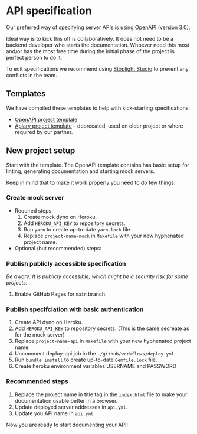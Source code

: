 # API specification

Our preferred way of specifying server APIs is using [OpenAPI (version 3.0)](https://swagger.io/specification/).

Ideal way is to kick this off is collaboratively.
It does not need to be a backend developer who starts the documentation.
Whoever need this most and/or has the most free time during the initial phase of the project is perfect person to do it.

To edit specifications we recommend using [Stoplight Studio](https://stoplight.io/studio/) to prevent any conflicts in the team.

## Templates

We have compiled these templates to help with kick-starting specifications:

- [OpenAPI project template](https://github.com/futuredapp/OpenAPI-Project-Template)
- [Apiary project template](https://github.com/futuredapp/apiary-project-template) – deprecated, used on older project or where required by our partner.

## New project setup

Start with the template.
The OpenAPI template contains has basic setup for linting, generating documentation and starting mock servers.

Keep in mind that to make it work properly you need to do few things:

### Create mock server
- Required steps:
  1. Create mock dyno on Heroku.
  2. Add `HEROKU_API_KEY` to repository secrets.
  3. Run `yarn` to create up-to-date `yarn.lock` file.
  4. Replace `project-name-mock` in `Makefile` with your new hyphenated project name.
- Optional (but recommended) steps:

### Publish publicly accessible specification

_Be aware: It is publicly accessible, which might be a security risk for some projects._
  1. Enable GitHub Pages for `main` branch.

### Publish specifciation with basic authentication
  1. Create API dyno on Heroku.
  2. Add `HEROKU_API_KEY` to repository secrets. (This is the same secreate as for the mock server)
  3. Replace `project-name-api` in `Makefile` with your new hyphenated project name.
  4. Uncomment deploy-api job in the `./github/workflows/deploy.yml`
  5. Run `bundle install` to create up-to-date `Gemfile.lock` file.
  6. Create heroku environment variables USERNAME and PASSWORD

### Recommended steps
  1. Replace the project name in title tag in the `index.html` file to make your documentation usable better in a browser.
  2. Update deployed server addresses in `api.yml`.
  3. Update you API name in `api.yml`.


Now you are ready to start documenting your API!
